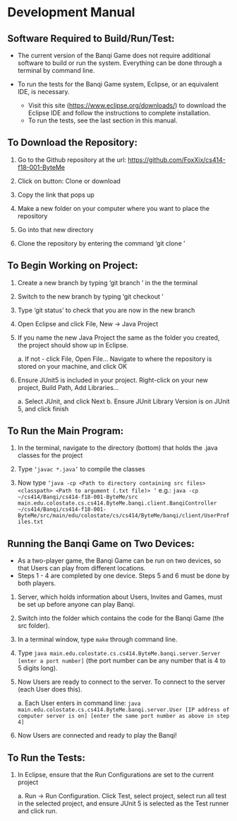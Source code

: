 # Development Manual

## Software Required to Build/Run/Test:
* The current version of the Banqi Game does not require additional software to build or run the system.  Everything can be done through a terminal by command line.

* To run the tests for the Banqi Game system, Eclipse, or an equivalent IDE, is necessary.
  * Visit this site (https://www.eclipse.org/downloads/) to download the Eclipse IDE and follow the instructions to complete installation.
  * To run the tests, see the last section in this manual.
## To Download the Repository:

1. Go to the Github repository at the url: https://github.com/FoxXix/cs414-f18-001-ByteMe

2. Click on button: Clone or download
3. Copy the link that pops up
4. Make a new folder on your computer where you want to place the repository
5. Go into that new directory
6. Clone the repository by entering the command ‘git clone <Paste link from github>’

## To Begin Working on Project:

1. Create a new branch by typing ‘git branch <branchname>’ in the the terminal
2. Switch to the new branch by typing ‘git checkout <branchname>’
3. Type ‘git status’ to check that you are now in the new branch
4. Open Eclipse and click File, New -> Java Project
5. If you name the new Java Project the same as the folder you created, the project should show up in Eclipse.
    
    a. If not - click File, Open File… Navigate to where the repository is stored on your machine, and click OK
6. Ensure JUnit5 is included in your project. Right-click on your new project, Build Path, Add Libraries…

    a. Select JUnit, and click Next
    b. Ensure JUnit Library Version is on JUnit 5, and click finish

## To Run the Main Program:

1. In the terminal, navigate to the directory (bottom) that holds the .java classes for the project

2. Type `‘javac *.java’` to compile the classes

3. Now type `‘java -cp <Path to directory containing src files> <classpath> <Path to argument (.txt file)> ‘`
e.g.: `java -cp ~/cs414/Banqi/cs414-f18-001-ByteMe/src main.edu.colostate.cs.cs414.ByteMe.banqi.client.BanqiController ~/cs414/Banqi/cs414-f18-001-ByteMe/src/main/edu/colostate/cs/cs414/ByteMe/banqi/client/UserProfiles.txt`

## Running the Banqi Game on Two Devices:

* As a two-player game, the Banqi Game can be run on two devices, so that Users can play from different locations.
* Steps 1 - 4 are completed by one device.  Steps 5 and 6 must be done by both players.

1. Server, which holds information about Users, Invites and Games, must be set up before anyone can play Banqi.
2. Switch into the folder which contains the code for the Banqi Game (the src folder).
3. In a terminal window, type `make` through command line.
4. Type `java main.edu.colostate.cs.cs414.ByteMe.banqi.server.Server [enter a port number]` (the port number can be any number that is 4 to 5 digits long).
5. Now Users are ready to connect to the server.  To connect to the server (each User does this).
    
    a. Each User enters in command line: `java main.edu.colostate.cs.cs414.ByteMe.banqi.server.User [IP address of computer server is on] [enter the same port number as above in step 4]`
  
6. Now Users are connected and ready to play the Banqi!


## To Run the Tests:

1. In Eclipse, ensure that the Run Configurations are set to the current project

    a. Run -> Run Configuration. Click Test, select project, select run all test in the selected project, and ensure JUnit 5 is selected as the Test runner and click run.
